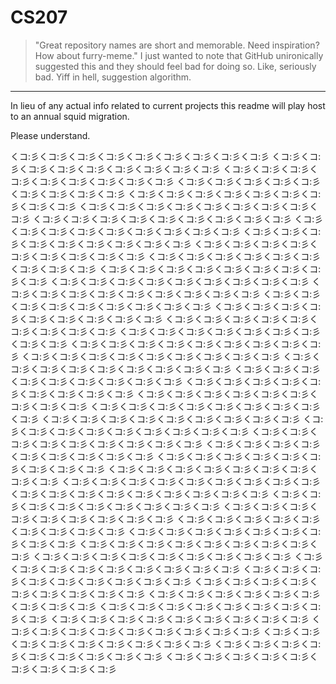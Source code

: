 # CS207
> "Great repository names are short and memorable. Need inspiration? How about furry-meme."
> I just wanted to note that GitHub unironically suggested this and they should feel bad for doing so.
> Like, seriously bad.
> Yiff in hell, suggestion algorithm.

--------------------------------------------------------------------------------------------

In lieu of any actual info related to current projects this readme will play host to an annual squid migration.

Please understand.

くコ:彡くコ:彡くコ:彡くコ:彡くコ:彡くコ:彡くコ:彡くコ:彡くコ:彡
くコ:彡くコ:彡くコ:彡くコ:彡くコ:彡くコ:彡くコ:彡くコ:彡くコ:彡
くコ:彡くコ:彡くコ:彡くコ:彡くコ:彡くコ:彡くコ:彡くコ:彡くコ:彡
くコ:彡くコ:彡くコ:彡くコ:彡くコ:彡くコ:彡くコ:彡くコ:彡くコ:彡
くコ:彡くコ:彡くコ:彡くコ:彡くコ:彡くコ:彡くコ:彡くコ:彡くコ:彡
くコ:彡くコ:彡くコ:彡くコ:彡くコ:彡くコ:彡くコ:彡くコ:彡くコ:彡
くコ:彡くコ:彡くコ:彡くコ:彡くコ:彡くコ:彡くコ:彡くコ:彡くコ:彡
くコ:彡くコ:彡くコ:彡くコ:彡くコ:彡くコ:彡くコ:彡くコ:彡くコ:彡
くコ:彡くコ:彡くコ:彡くコ:彡くコ:彡くコ:彡くコ:彡くコ:彡くコ:彡
くコ:彡くコ:彡くコ:彡くコ:彡くコ:彡くコ:彡くコ:彡くコ:彡くコ:彡
くコ:彡くコ:彡くコ:彡くコ:彡くコ:彡くコ:彡くコ:彡くコ:彡くコ:彡
くコ:彡くコ:彡くコ:彡くコ:彡くコ:彡くコ:彡くコ:彡くコ:彡くコ:彡
くコ:彡くコ:彡くコ:彡くコ:彡くコ:彡くコ:彡くコ:彡くコ:彡くコ:彡
くコ:彡くコ:彡くコ:彡くコ:彡くコ:彡くコ:彡くコ:彡くコ:彡くコ:彡
くコ:彡くコ:彡くコ:彡くコ:彡くコ:彡くコ:彡くコ:彡くコ:彡くコ:彡
くコ:彡くコ:彡くコ:彡くコ:彡くコ:彡くコ:彡くコ:彡くコ:彡くコ:彡
くコ:彡くコ:彡くコ:彡くコ:彡くコ:彡くコ:彡くコ:彡くコ:彡くコ:彡
くコ:彡くコ:彡くコ:彡くコ:彡くコ:彡くコ:彡くコ:彡くコ:彡くコ:彡
くコ:彡くコ:彡くコ:彡くコ:彡くコ:彡くコ:彡くコ:彡くコ:彡くコ:彡
くコ:彡くコ:彡くコ:彡くコ:彡くコ:彡くコ:彡くコ:彡くコ:彡くコ:彡
くコ:彡くコ:彡くコ:彡くコ:彡くコ:彡くコ:彡くコ:彡くコ:彡くコ:彡
くコ:彡くコ:彡くコ:彡くコ:彡くコ:彡くコ:彡くコ:彡くコ:彡くコ:彡
くコ:彡くコ:彡くコ:彡くコ:彡くコ:彡くコ:彡くコ:彡くコ:彡くコ:彡
くコ:彡くコ:彡くコ:彡くコ:彡くコ:彡くコ:彡くコ:彡くコ:彡くコ:彡
くコ:彡くコ:彡くコ:彡くコ:彡くコ:彡くコ:彡くコ:彡くコ:彡くコ:彡
くコ:彡くコ:彡くコ:彡くコ:彡くコ:彡くコ:彡くコ:彡くコ:彡くコ:彡
くコ:彡くコ:彡くコ:彡くコ:彡くコ:彡くコ:彡くコ:彡くコ:彡くコ:彡
くコ:彡くコ:彡くコ:彡くコ:彡くコ:彡くコ:彡くコ:彡くコ:彡くコ:彡
くコ:彡くコ:彡くコ:彡くコ:彡くコ:彡くコ:彡くコ:彡くコ:彡くコ:彡
くコ:彡くコ:彡くコ:彡くコ:彡くコ:彡くコ:彡くコ:彡くコ:彡くコ:彡
くコ:彡くコ:彡くコ:彡くコ:彡くコ:彡くコ:彡くコ:彡くコ:彡くコ:彡
くコ:彡くコ:彡くコ:彡くコ:彡くコ:彡くコ:彡くコ:彡くコ:彡くコ:彡
くコ:彡くコ:彡くコ:彡くコ:彡くコ:彡くコ:彡くコ:彡くコ:彡くコ:彡
くコ:彡くコ:彡くコ:彡くコ:彡くコ:彡くコ:彡くコ:彡くコ:彡くコ:彡
くコ:彡くコ:彡くコ:彡くコ:彡くコ:彡くコ:彡くコ:彡くコ:彡くコ:彡
くコ:彡くコ:彡くコ:彡くコ:彡くコ:彡くコ:彡くコ:彡くコ:彡くコ:彡
くコ:彡くコ:彡くコ:彡くコ:彡くコ:彡くコ:彡くコ:彡くコ:彡くコ:彡
くコ:彡くコ:彡くコ:彡くコ:彡くコ:彡くコ:彡くコ:彡くコ:彡くコ:彡
くコ:彡くコ:彡くコ:彡くコ:彡くコ:彡くコ:彡くコ:彡くコ:彡くコ:彡
くコ:彡くコ:彡くコ:彡くコ:彡くコ:彡くコ:彡くコ:彡くコ:彡くコ:彡
くコ:彡くコ:彡くコ:彡くコ:彡くコ:彡くコ:彡くコ:彡くコ:彡くコ:彡
くコ:彡くコ:彡くコ:彡くコ:彡くコ:彡くコ:彡くコ:彡くコ:彡くコ:彡
くコ:彡くコ:彡くコ:彡くコ:彡くコ:彡くコ:彡くコ:彡くコ:彡くコ:彡
くコ:彡くコ:彡くコ:彡くコ:彡くコ:彡くコ:彡くコ:彡くコ:彡くコ:彡
くコ:彡くコ:彡くコ:彡くコ:彡くコ:彡くコ:彡くコ:彡くコ:彡くコ:彡
くコ:彡くコ:彡くコ:彡くコ:彡くコ:彡くコ:彡くコ:彡くコ:彡くコ:彡
くコ:彡くコ:彡くコ:彡くコ:彡くコ:彡くコ:彡くコ:彡くコ:彡くコ:彡
くコ:彡くコ:彡くコ:彡くコ:彡くコ:彡くコ:彡くコ:彡くコ:彡くコ:彡
くコ:彡くコ:彡くコ:彡くコ:彡くコ:彡くコ:彡くコ:彡くコ:彡くコ:彡
